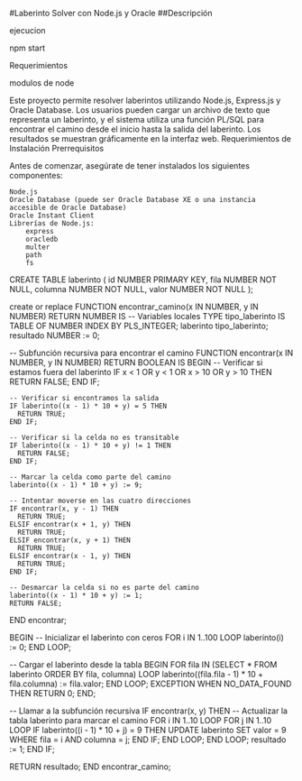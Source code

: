 #Laberinto Solver con Node.js y Oracle
##Descripción

ejecucion

npm start

Requerimientos

modulos de node

Este proyecto permite resolver laberintos utilizando Node.js, Express.js y Oracle Database. Los usuarios pueden cargar un archivo de texto que representa un laberinto, y el sistema utiliza una función PL/SQL para encontrar el camino desde el inicio hasta la salida del laberinto. Los resultados se muestran gráficamente en la interfaz web.
Requerimientos de Instalación
Prerrequisitos

Antes de comenzar, asegúrate de tener instalados los siguientes componentes:

    Node.js
    Oracle Database (puede ser Oracle Database XE o una instancia accesible de Oracle Database)
    Oracle Instant Client
    Librerías de Node.js:
        express
        oracledb
        multer
        path
        fs
        

CREATE TABLE laberinto (
  id NUMBER PRIMARY KEY,
  fila NUMBER NOT NULL,
  columna NUMBER NOT NULL,
  valor NUMBER NOT NULL
);


create or replace FUNCTION encontrar_camino(x IN NUMBER, y IN NUMBER) RETURN NUMBER IS
  -- Variables locales
  TYPE tipo_laberinto IS TABLE OF NUMBER INDEX BY PLS_INTEGER;
  laberinto tipo_laberinto;
  resultado NUMBER := 0;

  -- Subfunción recursiva para encontrar el camino
  FUNCTION encontrar(x IN NUMBER, y IN NUMBER) RETURN BOOLEAN IS
  BEGIN
    -- Verificar si estamos fuera del laberinto
    IF x < 1 OR y < 1 OR x > 10 OR y > 10 THEN
      RETURN FALSE;
    END IF;

    -- Verificar si encontramos la salida
    IF laberinto((x - 1) * 10 + y) = 5 THEN
      RETURN TRUE;
    END IF;

    -- Verificar si la celda no es transitable
    IF laberinto((x - 1) * 10 + y) != 1 THEN
      RETURN FALSE;
    END IF;

    -- Marcar la celda como parte del camino
    laberinto((x - 1) * 10 + y) := 9;

    -- Intentar moverse en las cuatro direcciones
    IF encontrar(x, y - 1) THEN
      RETURN TRUE;
    ELSIF encontrar(x + 1, y) THEN
      RETURN TRUE;
    ELSIF encontrar(x, y + 1) THEN
      RETURN TRUE;
    ELSIF encontrar(x - 1, y) THEN
      RETURN TRUE;
    END IF;

    -- Desmarcar la celda si no es parte del camino
    laberinto((x - 1) * 10 + y) := 1;
    RETURN FALSE;
  END encontrar;

BEGIN
  -- Inicializar el laberinto con ceros
  FOR i IN 1..100 LOOP
    laberinto(i) := 0;
  END LOOP;

  -- Cargar el laberinto desde la tabla
  BEGIN
    FOR fila IN (SELECT * FROM laberinto ORDER BY fila, columna) LOOP
      laberinto((fila.fila - 1) * 10 + fila.columna) := fila.valor;
    END LOOP;
  EXCEPTION
    WHEN NO_DATA_FOUND THEN
      RETURN 0;
  END;

  -- Llamar a la subfunción recursiva
  IF encontrar(x, y) THEN
    -- Actualizar la tabla laberinto para marcar el camino
    FOR i IN 1..10 LOOP
      FOR j IN 1..10 LOOP
        IF laberinto((i - 1) * 10 + j) = 9 THEN
          UPDATE laberinto SET valor = 9 WHERE fila = i AND columna = j;
        END IF;
      END LOOP;
    END LOOP;
    resultado := 1;
  END IF;

  RETURN resultado;
END encontrar_camino;
